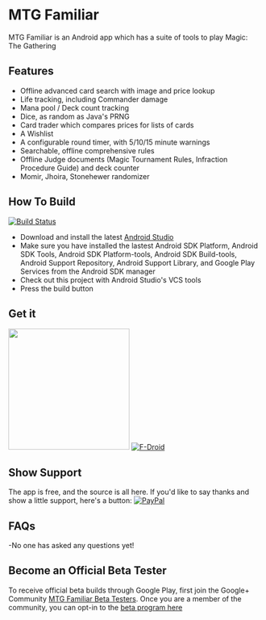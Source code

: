 # MTG Familiar

MTG Familiar is an Android app which has a suite of tools to play Magic: The Gathering

## Features
- Offline advanced card search with image and price lookup
- Life tracking, including Commander damage
- Mana pool / Deck count tracking
- Dice, as random as Java's PRNG
- Card trader which compares prices for lists of cards
- A Wishlist
- A configurable round timer, with 5/10/15 minute warnings
- Searchable, offline comprehensive rules
- Offline Judge documents (Magic Tournament Rules, Infraction Procedure Guide) and deck counter
- Momir, Jhoira, Stonehewer randomizer

## How To Build
[![Build Status](https://circleci.com/gh/AEFeinstein/mtg-familiar.svg?&style=shield&circle-token=aa58feb74f2eb4f089dc621f23745b3b32279fd9)](https://circleci.com/gh/AEFeinstein/mtg-familiar)
- Download and install the latest [Android Studio](https://developer.android.com/sdk/index.html)
- Make sure you have installed the lastest Android SDK Platform, Android SDK Tools, Android SDK Platform-tools, Android SDK Build-tools, Android Support Repository, Android Support Library, and Google Play Services from the Android SDK manager
- Check out this project with Android Studio's VCS tools
- Press the build button

## Get it
<a href="https://play.google.com/store/apps/details?id=com.gelakinetic.mtgfam" alt="Google Play"><img src="https://play.google.com/intl/en_us/badges/images/generic/en_badge_web_generic.png" width="240"></a>
<a href="https://f-droid.org/repository/browse/?fdid=com.gelakinetic.mtgfam"><img src="https://f-droid.org/wiki/images/0/06/F-Droid-button_get-it-on.png" alt="F-Droid"></a>

## Show Support
The app is free, and the source is all here. If you'd like to say thanks and show a little support, here's a button: [![PayPal](https://www.paypalobjects.com/en_US/i/btn/btn_donate_LG.gif)](https://www.paypal.com/cgi-bin/webscr?cmd=_donations&business=SZK4TAH2XBZNC&lc=US&item_name=MTG%20Familiar&currency_code=USD&bn=PP%2dDonationsBF%3abtn_donate_LG%2egif%3aNonHosted)

## FAQs
-No one has asked any questions yet!

## Become an Official Beta Tester
To receive official beta builds through Google Play, first join the Google+ Community [MTG Familiar Beta Testers](https://plus.google.com/communities/110783165129365768059). Once you are a member of the community, you can opt-in to the [beta program here](https://play.google.com/apps/testing/com.gelakinetic.mtgfam)
